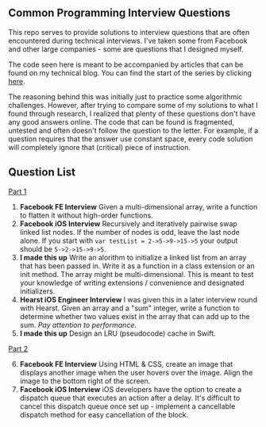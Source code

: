 Common Programming Interview Questions
-------------------------------------------
This repo serves to provide solutions to interview questions that are often encountered during technical interviews. I've taken some from Facebook and other large companies - some are questions that I designed myself. 

The code seen here is meant to be accompanied by articles that can be found on my technical blog. You can find the start of the series by clicking [here](http://karansatia.com/blog-1/2017/2/28/interview-question-practice-series-pt-1).

The reasoning behind this was initially just to practice some algorithmic challenges. However, after trying to compare some of my solutions to what I found through research, I realized that plenty of these questions don't have any good answers online. The code that can be found is fragmented, untested and often doesn't follow the question to the letter. For example, if a question requires that the answer use constant space, every code solution will completely ignore that (critical) piece of instruction.

Question List
-------------------------------------------
[Part 1](http://karansatia.com/blog-1/2017/2/28/interview-question-practice-series-pt-1)

1. **Facebook FE Interview** Given a multi-dimensional array, write a function to flatten it without high-order functions.
2. **Facebook iOS Interview** Recursively and iteratively pairwise swap linked list nodes. If the number of nodes is odd, leave the last node alone. If you start with `var testList = 2->5->9->15->5` your output should be `5->2->15->9->5`. 
3. **I made this up** Write an alorithm to initialize a linked list from an array that has been passed in. Write it as a function in a class extension or an init method. The array might be multi-dimensional. This is meant to test your knowledge of writing extensions / convenience and designated initializers.
4. **Hearst iOS Engineer Interview** I was given this in a later interview round with Hearst. Given an array and a "sum" integer, write a function to determine whether two values exist in the array that can add up to the sum. *Pay attention to performance*.
5. **I made this up** Design an LRU (pseudocode) cache in Swift.

[Part 2](http://karansatia.com/blog-1/2017/3/17/interview-question-practice-series-pt-2)

6. **Facebook FE Interview** Using HTML & CSS, create an image that displays another image when the user hovers over the image. Align the image to the bottom right of the screen.
7. **Facebook iOS Interview** iOS developers have the option to create a dispatch queue that executes an action after a delay. It's difficult to cancel this dispatch queue once set up - implement a cancellable dispatch method for easy cancellation of the block.
